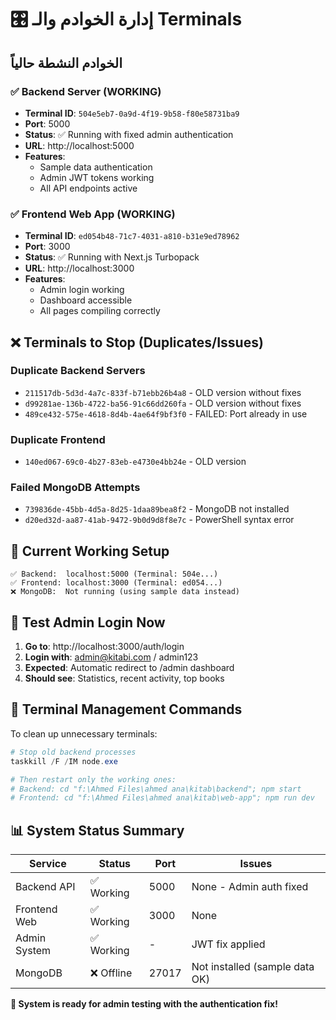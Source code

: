 # 🎛️ إدارة الخوادم والـ Terminals

## الخوادم النشطة حالياً

### ✅ Backend Server (WORKING)
- **Terminal ID**: `504e5eb7-0a9d-4f19-9b58-f80e58731ba9`
- **Port**: 5000
- **Status**: ✅ Running with fixed admin authentication
- **URL**: http://localhost:5000
- **Features**: 
  - Sample data authentication
  - Admin JWT tokens working
  - All API endpoints active

### ✅ Frontend Web App (WORKING)  
- **Terminal ID**: `ed054b48-71c7-4031-a810-b31e9ed78962`
- **Port**: 3000
- **Status**: ✅ Running with Next.js Turbopack
- **URL**: http://localhost:3000
- **Features**:
  - Admin login working
  - Dashboard accessible
  - All pages compiling correctly

## ❌ Terminals to Stop (Duplicates/Issues)

### Duplicate Backend Servers
- `211517db-5d3d-4a7c-833f-b71ebb26b4a8` - OLD version without fixes
- `d99281ae-136b-4722-ba56-91c66dd260fa` - OLD version without fixes  
- `489ce432-575e-4618-8d4b-4ae64f9bf3f0` - FAILED: Port already in use

### Duplicate Frontend
- `140ed067-69c0-4b27-83eb-e4730e4bb24e` - OLD version

### Failed MongoDB Attempts
- `739836de-45bb-4d5a-8d25-1daa89bea8f2` - MongoDB not installed
- `d20ed32d-aa87-41ab-9472-9b0d9d8f8e7c` - PowerShell syntax error

## 🎯 Current Working Setup

```
✅ Backend:  localhost:5000 (Terminal: 504e...)
✅ Frontend: localhost:3000 (Terminal: ed054...)
❌ MongoDB:  Not running (using sample data instead)
```

## 🧪 Test Admin Login Now

1. **Go to**: http://localhost:3000/auth/login
2. **Login with**: admin@kitabi.com / admin123  
3. **Expected**: Automatic redirect to /admin dashboard
4. **Should see**: Statistics, recent activity, top books

## 🔧 Terminal Management Commands

To clean up unnecessary terminals:
```powershell
# Stop old backend processes
taskkill /F /IM node.exe

# Then restart only the working ones:
# Backend: cd "f:\Ahmed Files\ahmed ana\kitab\backend"; npm start
# Frontend: cd "f:\Ahmed Files\ahmed ana\kitab\web-app"; npm run dev
```

## 📊 System Status Summary

| Service | Status | Port | Issues |
|---------|--------|------|--------|
| Backend API | ✅ Working | 5000 | None - Admin auth fixed |
| Frontend Web | ✅ Working | 3000 | None |
| Admin System | ✅ Working | - | JWT fix applied |
| MongoDB | ❌ Offline | 27017 | Not installed (sample data OK) |

**🎉 System is ready for admin testing with the authentication fix!**

